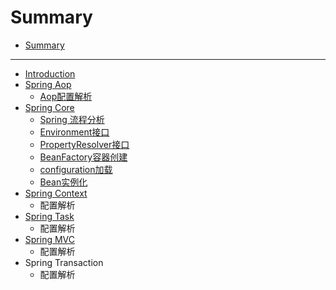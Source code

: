 # Summary

* [Summary](#summary)

---

* [Introduction](README.md)
* [Spring Aop](spring-aop.md)
  * [Aop配置解析](spring-beans/aoppei-zhi-jie-xi.md)
* [Spring Core](spring-core.md)
  * [Spring 流程分析](spring-core/springgong-zuo-liu-cheng.md)
  * [Environment接口](spring-core/environment.md)
  * [PropertyResolver接口](spring-core/propertyresolverjie-kou.md)
  * [BeanFactory容器创建](spring-core/beanfactoryrong-qi-chuang-jian.md)
  * [configuration加载](spring-core/configurationjia-zai.md)
  * [Bean实例化](spring-core/beanshi-li-hua.md)
* [Spring Context](spring-context.md)
  * 配置解析
* [Spring Task](spring-task.md)
  * 配置解析
* [Spring MVC](spring-mvc.md)
  * 配置解析
* Spring Transaction
  * 配置解析

